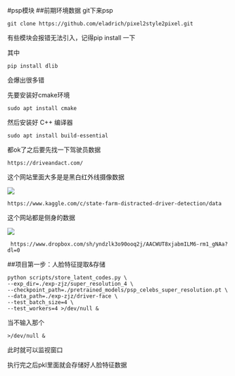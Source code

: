 #psp模块
##前期环境数据
git下来psp

	git clone https://github.com/eladrich/pixel2style2pixel.git

有些模块会报错无法引入，记得pip install 一下

其中 

	pip install dlib

会爆出很多错

先要安装好cmake环境

	sudo apt install cmake

然后安装好 C++ 编译器

	sudo apt install build-essential

都ok了之后要先找一下驾驶员数据

	https://driveandact.com/

这个网站里面大多是是黑白红外线摄像数据

![](https://cdn.jsdelivr.net/gh/tj-messi/picture/1737292756031.png)

	https://www.kaggle.com/c/state-farm-distracted-driver-detection/data

这个网站都是侧身的数据

![](https://cdn.jsdelivr.net/gh/tj-messi/picture/a50ec17922fd76219c40a901241d89f.png)

	 https://www.dropbox.com/sh/yndzlk3o90ooq2j/AACWUT8xjabmILM6-rm1_gNAa?dl=0


##项目第一步：人脸特征提取&存储

	python scripts/store_latent_codes.py \
	--exp_dir=./exp-zjz/super_resolution_4 \
	--checkpoint_path=./pretrained_models/psp_celebs_super_resolution.pt \
	--data_path=./exp-zjz/driver-face \
	--test_batch_size=4 \
	--test_workers=4 >/dev/null &


当不输入那个 
	
	>/dev/null &

此时就可以监视窗口

执行完之后pkl里面就会存储好人脸特征数据

